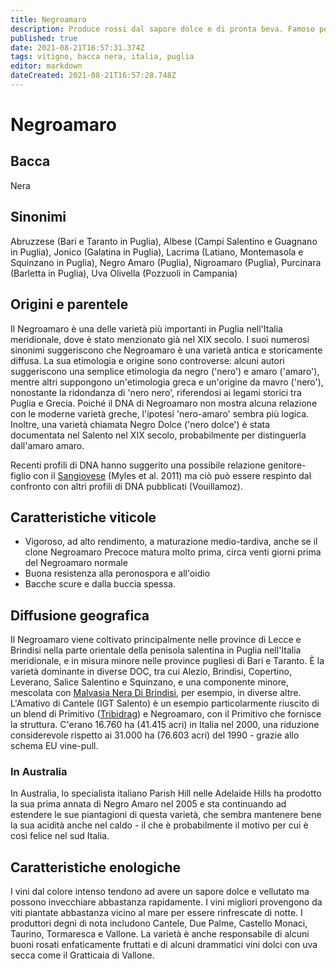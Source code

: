 ```yaml
---
title: Negroamaro
description: Produce rossi dal sapore dolce e di pronta beva. Famoso per l'utilizzo nei rosé pugliesi.
published: true
date: 2021-08-21T16:57:31.374Z
tags: vitigno, bacca nera, italia, puglia
editor: markdown
dateCreated: 2021-08-21T16:57:28.748Z
---
```


# Negroamaro

## Bacca
Nera
## Sinonimi
Abruzzese (Bari e Taranto in Puglia), Albese (Campi Salentino e Guagnano in Puglia), Jonico (Galatina in Puglia), Lacrima (Latiano, Montemasola e Squinzano in Puglia), Negro Amaro (Puglia), Nigroamaro (Puglia), Purcinara (Barletta in Puglia), Uva Olivella (Pozzuoli in Campania)

## Origini e parentele
Il Negroamaro è una delle varietà più importanti in Puglia nell'Italia meridionale, dove è stato menzionato già nel XIX secolo. I suoi numerosi sinonimi suggeriscono che Negroamaro è una varietà antica e storicamente diffusa. La sua etimologia e origine sono controverse: alcuni autori suggeriscono una semplice etimologia da negro ('nero') e amaro ('amaro'), mentre altri suppongono un'etimologia greca e un'origine da mavro ('nero'), nonostante la ridondanza di 'nero nero', riferendosi ai legami storici tra Puglia e Grecia. Poiché il DNA di Negroamaro non mostra alcuna relazione con le moderne varietà greche, l'ipotesi 'nero-amaro' sembra più logica. Inoltre, una varietà chiamata Negro Dolce ('nero dolce') è stata documentata nel Salento nel XIX secolo, probabilmente per distinguerla dall'amaro amaro.

Recenti profili di DNA hanno suggerito una possibile relazione genitore-figlio con il [Sangiovese](/vitigni/bacca-nera/sangiovese) (Myles et al. 2011) ma ciò può essere respinto dal confronto con altri profili di DNA pubblicati (Vouillamoz).

## Caratteristiche viticole
- Vigoroso, ad alto rendimento, a maturazione medio-tardiva, anche se il clone Negroamaro Precoce matura molto prima, circa venti giorni prima del Negroamaro normale 
- Buona resistenza alla peronospora e all'oidio
- Bacche scure e dalla buccia spessa.

## Diffusione geografica
Il Negroamaro viene coltivato principalmente nelle province di Lecce e Brindisi nella parte orientale della penisola salentina in Puglia nell'Italia meridionale, e in misura minore nelle province pugliesi di Bari e Taranto. È la varietà dominante in diverse DOC, tra cui Alezio, Brindisi, Copertino, Leverano, Salice Salentino e Squinzano, e una componente minore, mescolata con [Malvasia Nera Di Brindisi](/vitigni/bacca-nera/malvasia-nera-di-brindisi), per esempio, in diverse altre. L'Amativo di Cantele (IGT Salento) è un esempio particolarmente riuscito di un blend di Primitivo ([Tribidrag](/vitigni/bacca-nera/tribidrag)) e Negroamaro, con il Primitivo che fornisce la struttura. C'erano 16.760 ha (41.415 acri) in Italia nel 2000, una riduzione considerevole rispetto ai 31.000 ha (76.603 acri) del 1990 - grazie allo schema EU vine-pull.

### In Australia

In Australia, lo specialista italiano Parish Hill nelle Adelaide Hills ha prodotto la sua prima annata di Negro Amaro nel 2005 e sta continuando ad estendere le sue piantagioni di questa varietà, che sembra mantenere bene la sua acidità anche nel caldo - il che è probabilmente il motivo per cui è così felice nel sud Italia.

## Caratteristiche enologiche
I vini dal colore intenso tendono ad avere un sapore dolce e vellutato ma possono invecchiare abbastanza rapidamente. I vini migliori provengono da viti piantate abbastanza vicino al mare per essere rinfrescate di notte. I produttori degni di nota includono Cantele, Due Palme, Castello Monaci, Taurino, Tormaresca e Vallone. La varietà è anche responsabile di alcuni buoni rosati enfaticamente fruttati e di alcuni drammatici vini dolci con uva secca come il Gratticaia di Vallone.